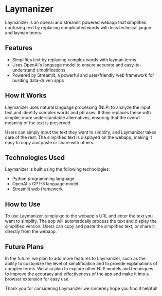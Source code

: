 Laymanizer
==========

Laymanizer is an openai and streamlit powered webapp that simplifies confusing text by replacing complicated words with less technical jargon and layman terms.

Features
--------

-   Simplifies text by replacing complex words with layman terms
-   Uses OpenAI's language model to ensure accurate and easy-to-understand simplifications
-   Powered by Streamlit, a powerful and user-friendly web framework for building data-driven apps

How it Works
------------

Laymanizer uses natural language processing (NLP) to analyze the input text and identify complex words and phrases. It then replaces these with simpler, more understandable alternatives, ensuring that the overall meaning of the text is preserved.

Users can simply input the text they want to simplify, and Laymanizer takes care of the rest. The simplified text is displayed on the webapp, making it easy to copy and paste or share with others.

Technologies Used
-----------------

Laymanizer is built using the following technologies:

-   Python programming language
-   OpenAI's GPT-3 language model
-   Streamlit web framework

How to Use
----------

To use Laymanizer, simply go to the webapp's URL and enter the text you want to simplify. The app will automatically process the text and display the simplified version. Users can copy and paste the simplified text, or share it directly from the webapp.

Future Plans
------------

In the future, we plan to add more features to Laymanizer, such as the ability to customize the level of simplification and to provide explanations of complex terms. We also plan to explore other NLP models and techniques to improve the accuracy and effectiveness of the app and make it into a browser extension for easy use.

Thank you for considering Laymanizer we sincerely hope you find it helpful!
